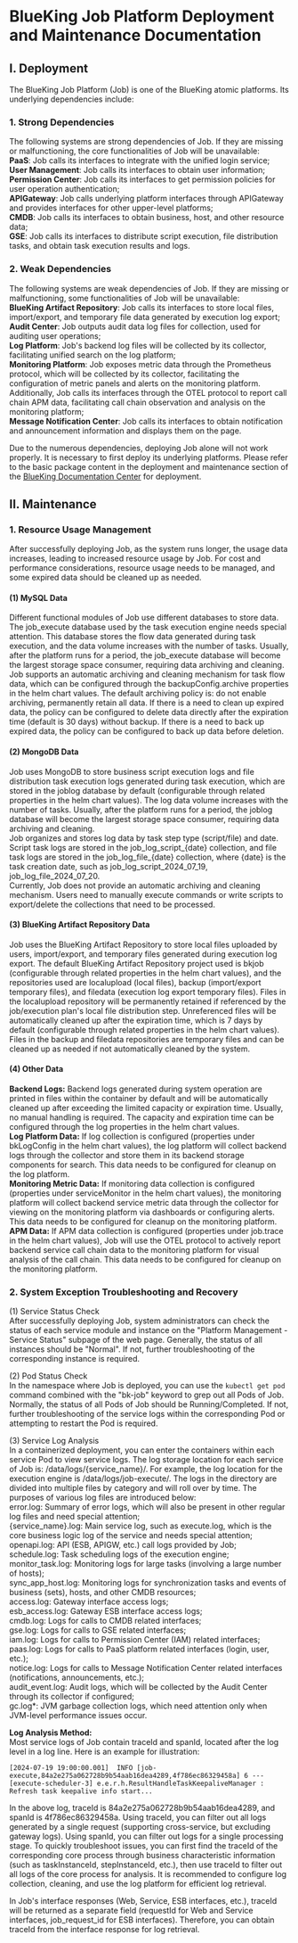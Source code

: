 # BlueKing Job Platform Deployment and Maintenance Documentation

## I. Deployment
The BlueKing Job Platform (Job) is one of the BlueKing atomic platforms. Its underlying dependencies include:

### 1. Strong Dependencies
The following systems are strong dependencies of Job. If they are missing or malfunctioning, the core functionalities of Job will be unavailable:  
**PaaS**: Job calls its interfaces to integrate with the unified login service;  
**User Management**: Job calls its interfaces to obtain user information;  
**Permission Center**: Job calls its interfaces to get permission policies for user operation authentication;  
**APIGateway**: Job calls underlying platform interfaces through APIGateway and provides interfaces for other upper-level platforms;  
**CMDB**: Job calls its interfaces to obtain business, host, and other resource data;  
**GSE**: Job calls its interfaces to distribute script execution, file distribution tasks, and obtain task execution results and logs.  

### 2. Weak Dependencies
The following systems are weak dependencies of Job. If they are missing or malfunctioning, some functionalities of Job will be unavailable:  
**BlueKing Artifact Repository**: Job calls its interfaces to store local files, import/export, and temporary file data generated by execution log export;  
**Audit Center**: Job outputs audit data log files for collection, used for auditing user operations;  
**Log Platform**: Job's backend log files will be collected by its collector, facilitating unified search on the log platform;  
**Monitoring Platform**: Job exposes metric data through the Prometheus protocol, which will be collected by its collector, facilitating the configuration of metric panels and alerts on the monitoring platform. Additionally, Job calls its interfaces through the OTEL protocol to report call chain APM data, facilitating call chain observation and analysis on the monitoring platform;  
**Message Notification Center**: Job calls its interfaces to obtain notification and announcement information and displays them on the page.  

Due to the numerous dependencies, deploying Job alone will not work properly. It is necessary to first deploy its underlying platforms. Please refer to the basic package content in the deployment and maintenance section of the [BlueKing Documentation Center](https://bk.tencent.com/docs/) for deployment.  

## II. Maintenance
### 1. Resource Usage Management
After successfully deploying Job, as the system runs longer, the usage data increases, leading to increased resource usage by Job. For cost and performance considerations, resource usage needs to be managed, and some expired data should be cleaned up as needed.  

#### (1) MySQL Data
Different functional modules of Job use different databases to store data. The job_execute database used by the task execution engine needs special attention. This database stores the flow data generated during task execution, and the data volume increases with the number of tasks. Usually, after the platform runs for a period, the job_execute database will become the largest storage space consumer, requiring data archiving and cleaning.  
Job supports an automatic archiving and cleaning mechanism for task flow data, which can be configured through the backupConfig.archive properties in the helm chart values. The default archiving policy is: do not enable archiving, permanently retain all data. If there is a need to clean up expired data, the policy can be configured to delete data directly after the expiration time (default is 30 days) without backup. If there is a need to back up expired data, the policy can be configured to back up data before deletion.  

#### (2) MongoDB Data
Job uses MongoDB to store business script execution logs and file distribution task execution logs generated during task execution, which are stored in the joblog database by default (configurable through related properties in the helm chart values). The log data volume increases with the number of tasks. Usually, after the platform runs for a period, the joblog database will become the largest storage space consumer, requiring data archiving and cleaning.  
Job organizes and stores log data by task step type (script/file) and date. Script task logs are stored in the job_log_script_{date} collection, and file task logs are stored in the job_log_file_{date} collection, where {date} is the task creation date, such as job_log_script_2024_07_19, job_log_file_2024_07_20.  
Currently, Job does not provide an automatic archiving and cleaning mechanism. Users need to manually execute commands or write scripts to export/delete the collections that need to be processed.  

#### (3) BlueKing Artifact Repository Data
Job uses the BlueKing Artifact Repository to store local files uploaded by users, import/export, and temporary files generated during execution log export. The default BlueKing Artifact Repository project used is bkjob (configurable through related properties in the helm chart values), and the repositories used are localupload (local files), backup (import/export temporary files), and filedata (execution log export temporary files). Files in the localupload repository will be permanently retained if referenced by the job/execution plan's local file distribution step. Unreferenced files will be automatically cleaned up after the expiration time, which is 7 days by default (configurable through related properties in the helm chart values). Files in the backup and filedata repositories are temporary files and can be cleaned up as needed if not automatically cleaned by the system.  

#### (4) Other Data
**Backend Logs:** Backend logs generated during system operation are printed in files within the container by default and will be automatically cleaned up after exceeding the limited capacity or expiration time. Usually, no manual handling is required. The capacity and expiration time can be configured through the log properties in the helm chart values.  
**Log Platform Data:** If log collection is configured (properties under bkLogConfig in the helm chart values), the log platform will collect backend logs through the collector and store them in its backend storage components for search. This data needs to be configured for cleanup on the log platform.  
**Monitoring Metric Data:** If monitoring data collection is configured (properties under serviceMonitor in the helm chart values), the monitoring platform will collect backend service metric data through the collector for viewing on the monitoring platform via dashboards or configuring alerts. This data needs to be configured for cleanup on the monitoring platform.  
**APM Data:** If APM data collection is configured (properties under job.trace in the helm chart values), Job will use the OTEL protocol to actively report backend service call chain data to the monitoring platform for visual analysis of the call chain. This data needs to be configured for cleanup on the monitoring platform.  

### 2. System Exception Troubleshooting and Recovery
(1) Service Status Check  
After successfully deploying Job, system administrators can check the status of each service module and instance on the "Platform Management - Service Status" subpage of the web page. Generally, the status of all instances should be "Normal". If not, further troubleshooting of the corresponding instance is required.  

(2) Pod Status Check  
In the namespace where Job is deployed, you can use the `kubectl get pod` command combined with the "bk-job" keyword to grep out all Pods of Job. Normally, the status of all Pods of Job should be Running/Completed. If not, further troubleshooting of the service logs within the corresponding Pod or attempting to restart the Pod is required.  

(3) Service Log Analysis  
In a containerized deployment, you can enter the containers within each service Pod to view service logs. The log storage location for each service of Job is: /data/logs/{service_name}/. For example, the log location for the execution engine is /data/logs/job-execute/. The logs in the directory are divided into multiple files by category and will roll over by time. The purposes of various log files are introduced below:  
error.log: Summary of error logs, which will also be present in other regular log files and need special attention;  
{service_name}.log: Main service log, such as execute.log, which is the core business logic log of the service and needs special attention;  
openapi.log: API (ESB, APIGW, etc.) call logs provided by Job;  
schedule.log: Task scheduling logs of the execution engine;  
monitor_task.log: Monitoring logs for large tasks (involving a large number of hosts);  
sync_app_host.log: Monitoring logs for synchronization tasks and events of business (sets), hosts, and other CMDB resources;  
access.log: Gateway interface access logs;  
esb_access.log: Gateway ESB interface access logs;  
cmdb.log: Logs for calls to CMDB related interfaces;  
gse.log: Logs for calls to GSE related interfaces;  
iam.log: Logs for calls to Permission Center (IAM) related interfaces;  
paas.log: Logs for calls to PaaS platform related interfaces (login, user, etc.);  
notice.log: Logs for calls to Message Notification Center related interfaces (notifications, announcements, etc.);  
audit_event.log: Audit logs, which will be collected by the Audit Center through its collector if configured;  
gc.log*: JVM garbage collection logs, which need attention only when JVM-level performance issues occur.  

**Log Analysis Method:**  
Most service logs of Job contain traceId and spanId, located after the log level in a log line. Here is an example for illustration:  
```shell
[2024-07-19 19:00:00.001]  INFO [job-execute,84a2e275a062728b9b54aab16dea4289,4f786ec86329458a] 6 --- [execute-scheduler-3] e.e.r.h.ResultHandleTaskKeepaliveManager : Refresh task keepalive info start...
```
In the above log, traceId is 84a2e275a062728b9b54aab16dea4289, and spanId is 4f786ec86329458a. Using traceId, you can filter out all logs generated by a single request (supporting cross-service, but excluding gateway logs). Using spanId, you can filter out logs for a single processing stage. To quickly troubleshoot issues, you can first find the traceId of the corresponding core process through business characteristic information (such as taskInstanceId, stepInstanceId, etc.), then use traceId to filter out all logs of the core process for analysis. It is recommended to configure log collection, cleaning, and use the log platform for efficient log retrieval.  

In Job's interface responses (Web, Service, ESB interfaces, etc.), traceId will be returned as a separate field (requestId for Web and Service interfaces, job_request_id for ESB interfaces). Therefore, you can obtain traceId from the interface response for log retrieval.  
